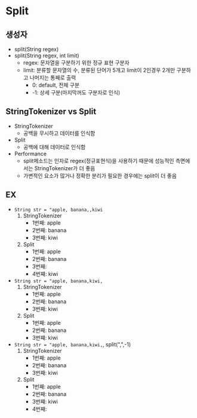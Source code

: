 # Split
## 생성자
 - split(String regex)
 - split(String regex, int limit)
 	 - regex: 문자열을 구분하기 위한 정규 표현 구분자
 	 - limit: 분류할 문자열의 수, 분류된 단어가 5개고 limit이 2인경우 2개만 구분하고 나머지는 통째로 출력
 	 	 -  0: default, 전체 구분
 	 	 - -1: 상세 구분(마지막꺼도 구분자로 인식)

## StringTokenizer vs Split
 - StringTokenizer
 	 - 공백을 무시하고 데이터를 인식함
 - Split
	 - 공백에 대해 데이터로 인식함
 - Performance
 	 - split메소드는 인자로 regex(정규표현식)을 사용하기 때문에 성능적인 측면에서는 StringTokenizer가 더 좋음
 	 - 가변적인 요소가 많거나 정확한 분리가 필요한 경우에는 split이 더 좋음

## EX
 - `String str = "apple, banana,,kiwi`
 	 1. StringTokenizer
 	 	 - 1번째: apple
 	 	 - 2번째: banana
 	 	 - 3번째: kiwi
 	 2. Split
 	 	 - 1번째: apple
 	 	 - 2번째: banana
 	 	 - 3번째: 
 	 	 - 4번쨰: kiwi
 - `String str = "apple, banana,kiwi,`
 	 1. StringTokenizer
 	 	 - 1번째: apple
 	 	 - 2번째: banana
 	 	 - 3번째: kiwi
 	 2. Split
 	 	 - 1번째: apple
 	 	 - 2번째: banana
 	 	 - 3번쨰: kiwi
 - `String str = "apple, banana,kiwi,`, split(",",-1)
 	 1. StringTokenizer
 	 	 - 1번째: apple
 	 	 - 2번째: banana
 	 	 - 3번째: kiwi
 	 2. Split
 	 	 - 1번째: apple
 	 	 - 2번째: banana
 	 	 - 3번쨰: kiwi
 	 	 - 4번째: 